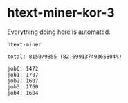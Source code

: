 # htext-miner-kor-3

Everything doing here is automated.

```
htext-miner

total: 8150/9855 (82.69913749365804%)

job0: 1472
job1: 1707
job2: 1607
job3: 1760
job4: 1604
```